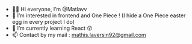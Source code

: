 - 🏴‍☠️ Hi everyone, I’m @Matlavv
- 👀 I’m interested in frontend and One Piece ! (I hide a One Piece easter egg in every project I do)
- 🌱 I’m currently learning React 😲
- 📫 Contact by my mail : mathis.laversin92@gmail.com
